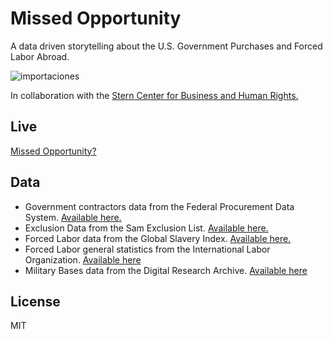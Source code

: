# Missed Opportunity

A data driven storytelling about the U.S. Government Purchases and Forced Labor Abroad.

![importaciones](https://cloud.githubusercontent.com/assets/10605821/22319690/0ff5b0ee-e353-11e6-95b2-912a67f9699a.jpg)

In collaboration with the [Stern Center for Business and Human Rights.](http://bhr.stern.nyu.edu/)


## Live

[Missed Opportunity?](http://missedopportunity.3laab.com/)


## Data

- Government contractors data from the Federal Procurement Data System. [Available here.](https://www.fpds.gov/fpdsng_cms/index.php/en/reports/62-top-100-contractors-report3.html)
- Exclusion Data from the Sam Exclusion List. [Available here.](https://www.sam.gov/portal/SAM/)
- Forced Labor data from the Global Slavery Index. [Available here.](http://www.globalslaveryindex.org/download/)
- Forced Labor general statistics from the International Labor Organization. [Available here](http://www.ilo.org/global/about-the-ilo/newsroom/news/WCMS_181961/lang--it/index.htm)
- Military Bases data from the Digital Research Archive. [Available here](http://dra.american.edu//islandora/object/auislandora%3A55685)

## License
MIT

